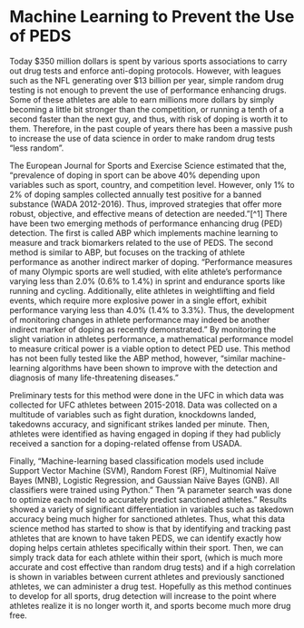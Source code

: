 # Machine Learning to Prevent the Use of PEDS

Today $350 million dollars is spent by various sports associations to carry out drug tests and enforce anti-doping protocols. However, with leagues such as the NFL generating over $13 billion per year, simple random drug testing is not enough to prevent the use of performance enhancing drugs. Some of these athletes are able to earn millions more dollars by simply becoming a little bit stronger than the competition, or running a tenth of a second faster than the next guy, and thus, with risk of doping is worth it to them. Therefore, in the past couple of years there has been a massive push to increase the use of data science in order to make random drug tests “less random”. 
	
 The European Journal for Sports and Exercise Science estimated that the, “prevalence of doping in sport can be above 40% depending upon variables such as sport, country, and competition level. However, only 1% to 2% of doping samples collected annually test positive for a banned substance (WADA 2012-2016). Thus, improved strategies that offer more robust, objective, and effective means of detection are needed.”[^1]  There have been two emerging methods of performance enhancing drug (PED) detection. The first is called ABP which implements machine learning to measure and track biomarkers related to the use of PEDS. The second method is similar to ABP, but focuses on the tracking of athlete performance as another indirect marker of doping. “Performance measures of many Olympic sports are well studied, with elite athlete’s performance varying less than 2.0% (0.6% to 1.4%) in sprint and endurance sports like running and cycling. Additionally, elite athletes in weightlifting and field events, which require more explosive power in a single effort, exhibit performance varying less than 4.0% (1.4% to 3.3%). Thus, the development of monitoring changes in athlete performance may indeed be another indirect marker of doping as recently demonstrated.” 
By monitoring the slight variation in athletes performance, a mathematical performance model to measure critical power is a viable option to detect PED use. This method has not been fully tested like the ABP method, however, “similar machine-learning algorithms have been shown to improve with the detection and diagnosis of many life-threatening diseases.” 

Preliminary tests for this method were done in the UFC in which data was collected for UFC athletes between 2015-2018. Data was collected on a multitude of variables such as fight duration, knockdowns landed, takedowns accuracy, and significant strikes landed per minute. Then, athletes were identified as having engaged in doping if they had publicly received a sanction for a doping-related offense from USADA. 

Finally, “Machine-learning based classification models used include Support Vector Machine (SVM), Random Forest (RF), Multinomial Naïve Bayes (MNB), Logistic Regression, and Gaussian Naïve Bayes (GNB). All classifiers were trained using Python.” Then “A parameter search was done to optimize each model to accurately predict sanctioned athletes.” Results showed a variety of significant differentiation in variables such as takedown accuracy being much higher for sanctioned athletes. Thus, what this data science method has started to show is that by identifying and tracking past athletes that are known to have taken PEDS, we can identify exactly how doping helps certain athletes specifically within their sport. Then, we can simply track data for each athlete within their sport, (which is much more accurate and cost effective than random drug tests) and if a high correlation is shown in variables between current athletes and previously sanctioned athletes, we can administer a drug test. Hopefully as this method continues to develop for all sports, drug detection will increase to the point where athletes realize it is no longer worth it, and sports become much more drug free. 
